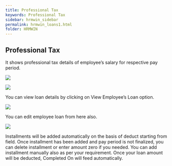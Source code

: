 ```yaml
---
title: Professional Tax
keywords: Professional Tax
sidebar: hrmwin_sidebar
permalink: hrmwin_loans1.html
folder: HRMWIN
---
```


## Professional Tax

It shows professional tax details of employee’s salary for respective pay period.

![](http://docs.risersoft.com/hrmnirvana/ImagesExt/image8_96.png)

![](http://docs.risersoft.com/hrmnirvana/ImagesExt/image8_97.jpg)

You can view loan details by clicking on View Employee’s Loan option.

![](http://docs.risersoft.com/hrmnirvana/ImagesExt/image8_98.jpg)

You can edit employee loan from here also.

![](http://docs.risersoft.com/hrmnirvana/ImagesExt/image8_99.jpg)

Installments will be added automatically on the basis of deduct starting from field.
Once installment has been added and pay period is not finalized, you can delete installment or enter amount zero if you needed.
You can add installment manually also as per your requirement.
Once your loan amount will be deducted, Completed On will feed automatically.
